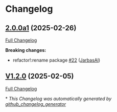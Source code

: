 # Changelog

## [2.0.0a1](https://github.com/OpenVoiceOS/ovos-openai-plugin/tree/2.0.0a1) (2025-02-26)

[Full Changelog](https://github.com/OpenVoiceOS/ovos-openai-plugin/compare/V1.2.0...2.0.0a1)

**Breaking changes:**

- refactor!:rename package [\#22](https://github.com/OpenVoiceOS/ovos-openai-plugin/pull/22) ([JarbasAl](https://github.com/JarbasAl))

## [V1.2.0](https://github.com/OpenVoiceOS/ovos-openai-plugin/tree/V1.2.0) (2025-02-05)

[Full Changelog](https://github.com/OpenVoiceOS/ovos-openai-plugin/compare/1.2.0...V1.2.0)



\* *This Changelog was automatically generated by [github_changelog_generator](https://github.com/github-changelog-generator/github-changelog-generator)*

